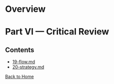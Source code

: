 # Overview

# Part VI — Critical Review

## Contents
- [19-flow.md](19-flow.md)
- [20-strategy.md](20-strategy.md)

[Back to Home](../index.md)